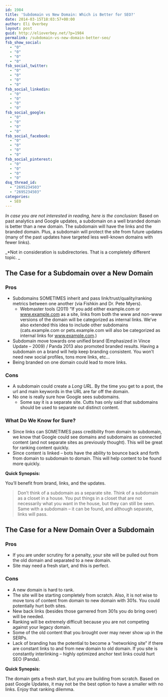 ```yaml
---
id: 1984
title: 'Subdomain vs New Domain: Which is Better for SEO?'
date: 2014-03-15T18:03:57+00:00
author: Eli Overbey
layout: post
guid: http://elioverbey.net/?p=1984
permalink: /subdomain-vs-new-domain-better-seo/
fsb_show_social:
  - "0"
  - "0"
  - "0"
  - "0"
fsb_social_twitter:
  - "0"
  - "0"
  - "0"
  - "0"
fsb_social_linkedin:
  - "0"
  - "0"
  - "0"
  - "0"
fsb_social_google:
  - "0"
  - "0"
  - "0"
  - "0"
fsb_social_facebook:
  - "0"
  - "0"
  - "0"
  - "0"
fsb_social_pinterest:
  - "0"
  - "0"
  - "0"
  - "0"
dsq_thread_id:
  - "2695234503"
  - "2695234503"
categories:
  - SEO
---
```

_In case you are not interested in reading, here is the conclusion:_ Based on past analytics and Google updates, a subdomain on a well branded domain is better than a new domain. The subdomain will have the links and the branded domain. Plus, a subdomain will protect the site from future updates (many of the past updates have targeted less well-known domains with fewer links).

_*Not in consideration is subdirectories. That is a completely different topic. _

## The Case for a Subdomain over a New Domain

### Pros

  * Subdomains SOMETIMES inherit and pass link/trust/quality/ranking metrics between one another (via Fishkin and Dr. Pete Myers). 
      * Webmaster tools (2011) “If you add either example.com or www.example.com as a site, links from both the www and non-www versions of the domain will be categorized as internal links. We&#8217;ve also extended this idea to include other subdomains (cats.example.com or pets.example.com will also be categorized as internal links for www.example.com.)
  * Subdomain move towards one unified brand (Emphasized in Vince Update – 2009) / Panda 2013 also promoted branded results. Having a subdomain on a brand will help keep branding consistent. You won&#8217;t need new social profiles, tons more links, etc&#8230;
  * Being branded on one domain could lead to more links.

### Cons

  * A subdomain could create a _Long URL_. By the time you get to a post, the url and main keywords in the URL are far off the domain.
  * No one is really sure how Google sees subdomains. 
      * Some say it is a separate site. Cutts has only said that subdomains should be used to separate out distinct content.

### What Do We Know for Sure?

  * Since links can SOMETIMES pass credibility from domain to subdomain, we know that Google could see domains and subdomains as connected content (and not separate sites as previously thought). This will be great for ranking content quickly.
  * Since content is linked – bots have the ability to bounce back and forth from domain to subdomain to domain. This will help content to be found more quickly.

 **Quick Synopsis:**

You’ll benefit from brand, links, and the updates.

> Don&#8217;t think of a subdomain as a separate site. Think of a subdomain as a closet in a house. You put things in a closet that are not necessarily what you want in the house, but they can still be seen. Same with a subdomain &#8211; it can be found, and although separate, links will pass.

## The Case for a New Domain Over a Subdomain

### Pros

  * If you are under scrutiny for a penalty, your site will be pulled out from the old domain and separated to a new domain.
  * Site may need a fresh start, and this is perfect.

### Cons

  * A new domain is hard to rank.
  * The site will be starting completely from scratch. Also, it is not wise to move tons of content from domain to new domain with 301s. You could potentially hurt both sites.
  * New back links (besides those garnered from 301s you do bring over) will be needed.
  * Ranking will be extremely difficult because you are not competing against your legacy domain.
  * Some of the old content that you brought over may never show up in the SERPs.
  * Lack of branding has the potential to become a “networking site” if there are constant links to and from new domain to old domain. If you site is constantly interlinking – highly optimized anchor text links could hurt SEO (Panda).

**Quick Synopsis:**
  
The domain gets a fresh start, but you are building from scratch. Based on past Google Updates, it may not be the best option to have a smaller with no links. Enjoy that ranking dilemma.